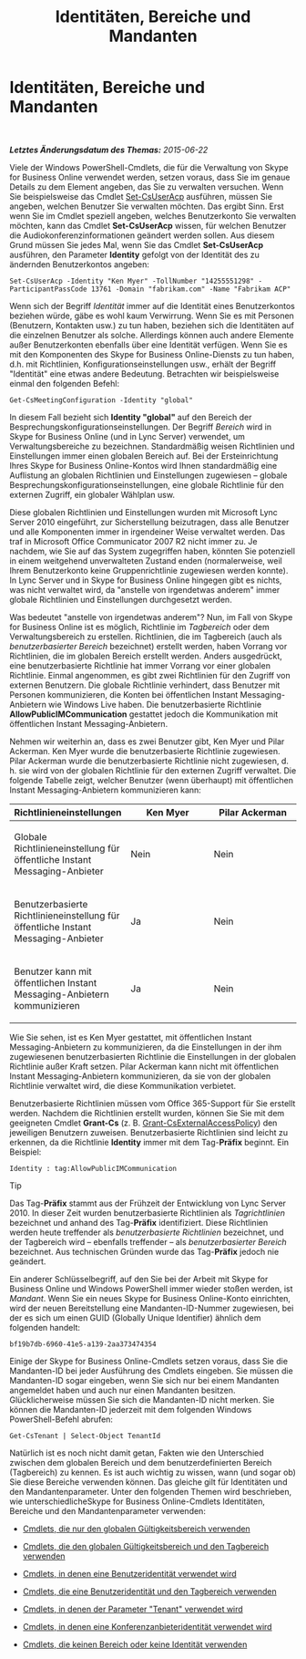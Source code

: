 ﻿---
title: Identitäten, Bereiche und Mandanten
TOCTitle: Identitäten, Bereiche und Mandanten
ms:assetid: 7cfa194a-2d01-4370-9b48-ee13ff597fa5
ms:mtpsurl: https://technet.microsoft.com/de-de/library/Dn362819(v=OCS.15)
ms:contentKeyID: 56269299
ms.date: 06/01/2017
mtps_version: v=OCS.15
ms.translationtype: HT
---

# Identitäten, Bereiche und Mandanten

 

_**Letztes Änderungsdatum des Themas:** 2015-06-22_

Viele der Windows PowerShell-Cmdlets, die für die Verwaltung von Skype for Business Online verwendet werden, setzen voraus, dass Sie im genaue Details zu dem Element angeben, das Sie zu verwalten versuchen. Wenn Sie beispielsweise das Cmdlet [Set-CsUserAcp](set-csuseracp.md) ausführen, müssen Sie angeben, welchen Benutzer Sie verwalten möchten. Das ergibt Sinn. Erst wenn Sie im Cmdlet speziell angeben, welches Benutzerkonto Sie verwalten möchten, kann das Cmdlet **Set-CsUserAcp** wissen, für welchen Benutzer die Audiokonferenzinformationen geändert werden sollen. Aus diesem Grund müssen Sie jedes Mal, wenn Sie das Cmdlet **Set-CsUserAcp** ausführen, den Parameter **Identity** gefolgt von der Identität des zu ändernden Benutzerkontos angeben:

    Set-CsUserAcp -Identity "Ken Myer" -TollNumber "14255551298" -ParticipantPassCode 13761 -Domain "fabrikam.com" -Name "Fabrikam ACP"

Wenn sich der Begriff *Identität* immer auf die Identität eines Benutzerkontos beziehen würde, gäbe es wohl kaum Verwirrung. Wenn Sie es mit Personen (Benutzern, Kontakten usw.) zu tun haben, beziehen sich die Identitäten auf die einzelnen Benutzer als solche. Allerdings können auch andere Elemente außer Benutzerkonten ebenfalls über eine Identität verfügen. Wenn Sie es mit den Komponenten des Skype for Business Online-Diensts zu tun haben, d.h. mit Richtlinien, Konfigurationseinstellungen usw., erhält der Begriff "Identität" eine etwas andere Bedeutung. Betrachten wir beispielsweise einmal den folgenden Befehl:

    Get-CsMeetingConfiguration -Identity "global"

In diesem Fall bezieht sich **Identity "global"** auf den Bereich der Besprechungskonfigurationseinstellungen. Der Begriff *Bereich* wird in Skype for Business Online (und in Lync Server) verwendet, um Verwaltungsbereiche zu bezeichnen. Standardmäßig weisen Richtlinien und Einstellungen immer einen globalen Bereich auf. Bei der Ersteinrichtung Ihres Skype for Business Online-Kontos wird Ihnen standardmäßig eine Auflistung an globalen Richtlinien und Einstellungen zugewiesen – globale Besprechungskonfigurationseinstellungen, eine globale Richtlinie für den externen Zugriff, ein globaler Wählplan usw.

Diese globalen Richtlinien und Einstellungen wurden mit Microsoft Lync Server 2010 eingeführt, zur Sicherstellung beizutragen, dass alle Benutzer und alle Komponenten immer in irgendeiner Weise verwaltet werden. Das traf in Microsoft Office Communicator 2007 R2 nicht immer zu. Je nachdem, wie Sie auf das System zugegriffen haben, könnten Sie potenziell in einem weitgehend unverwalteten Zustand enden (normalerweise, weil Ihrem Benutzerkonto keine Gruppenrichtlinie zugewiesen werden konnte). In Lync Server und in Skype for Business Online hingegen gibt es nichts, was nicht verwaltet wird, da "anstelle von irgendetwas anderem" immer globale Richtlinien und Einstellungen durchgesetzt werden.

Was bedeutet "anstelle von irgendetwas anderem"? Nun, im Fall von Skype for Business Online ist es möglich, Richtlinie im *Tagbereich* oder dem Verwaltungsbereich zu erstellen. Richtlinien, die im Tagbereich (auch als *benutzerbasierter Bereich* bezeichnet) erstellt werden, haben Vorrang vor Richtlinien, die im globalen Bereich erstellt werden. Anders ausgedrückt, eine benutzerbasierte Richtlinie hat immer Vorrang vor einer globalen Richtlinie. Einmal angenommen, es gibt zwei Richtlinien für den Zugriff von externen Benutzern. Die globale Richtlinie verhindert, dass Benutzer mit Personen kommunizieren, die Konten bei öffentlichen Instant Messaging-Anbietern wie Windows Live haben. Die benutzerbasierte Richtlinie **AllowPublicIMCommunication** gestattet jedoch die Kommunikation mit öffentlichen Instant Messaging-Anbietern.

Nehmen wir weiterhin an, dass es zwei Benutzer gibt, Ken Myer und Pilar Ackerman. Ken Myer wurde die benutzerbasierte Richtlinie zugewiesen. Pilar Ackerman wurde die benutzerbasierte Richtlinie nicht zugewiesen, d. h. sie wird von der globalen Richtlinie für den externen Zugriff verwaltet. Die folgende Tabelle zeigt, welcher Benutzer (wenn überhaupt) mit öffentlichen Instant Messaging-Anbietern kommunizieren kann:


<table>
<colgroup>
<col style="width: 33%" />
<col style="width: 33%" />
<col style="width: 33%" />
</colgroup>
<thead>
<tr class="header">
<th>Richtlinieneinstellungen</th>
<th>Ken Myer</th>
<th>Pilar Ackerman</th>
</tr>
</thead>
<tbody>
<tr class="odd">
<td><p>Globale Richtlinieneinstellung für öffentliche Instant Messaging-Anbieter</p></td>
<td><p>Nein</p></td>
<td><p>Nein</p></td>
</tr>
<tr class="even">
<td><p>Benutzerbasierte Richtlinieneinstellung für öffentliche Instant Messaging-Anbieter</p></td>
<td><p>Ja</p></td>
<td><p>Nein</p></td>
</tr>
<tr class="odd">
<td><p>Benutzer kann mit öffentlichen Instant Messaging-Anbietern kommunizieren</p></td>
<td><p>Ja</p></td>
<td><p>Nein</p></td>
</tr>
</tbody>
</table>


Wie Sie sehen, ist es Ken Myer gestattet, mit öffentlichen Instant Messaging-Anbietern zu kommunizieren, da die Einstellungen in der ihm zugewiesenen benutzerbasierten Richtlinie die Einstellungen in der globalen Richtlinie außer Kraft setzen. Pilar Ackerman kann nicht mit öffentlichen Instant Messaging-Anbietern kommunizieren, da sie von der globalen Richtlinie verwaltet wird, die diese Kommunikation verbietet.

Benutzerbasierte Richtlinien müssen vom Office 365-Support für Sie erstellt werden. Nachdem die Richtlinien erstellt wurden, können Sie Sie mit dem geeigneten Cmdlet **Grant-Cs** (z. B. [Grant-CsExternalAccessPolicy](grant-csexternalaccesspolicy.md)) den jeweiligen Benutzern zuweisen. Benutzerbasierte Richtlinien sind leicht zu erkennen, da die Richtlinie **Identity** immer mit dem Tag-**Präfix** beginnt. Ein Beispiel:

    Identity : tag:AllowPublicIMCommunication


> [!TIP]
> Das Tag-<STRONG>Präfix</STRONG> stammt aus der Frühzeit der Entwicklung von Lync Server 2010. In dieser Zeit wurden benutzerbasierte Richtlinien als <EM>Tagrichtlinien</EM> bezeichnet und anhand des Tag-<STRONG>Präfix</STRONG> identifiziert. Diese Richtlinien werden heute treffender als <EM>benutzerbasierte Richtlinien</EM> bezeichnet, und der Tagbereich wird – ebenfalls treffender – als <EM>benutzerbasierter Bereich</EM> bezeichnet. Aus technischen Gründen wurde das Tag-<STRONG>Präfix</STRONG> jedoch nie geändert.



Ein anderer Schlüsselbegriff, auf den Sie bei der Arbeit mit Skype for Business Online und Windows PowerShell immer wieder stoßen werden, ist *Mandant*. Wenn Sie ein neues Skype for Business Online-Konto einrichten, wird der neuen Bereitstellung eine Mandanten-ID-Nummer zugewiesen, bei der es sich um einen GUID (Globally Unique Identifier) ähnlich dem folgenden handelt:

    bf19b7db-6960-41e5-a139-2aa373474354

Einige der Skype for Business Online-Cmdlets setzen voraus, dass Sie die Mandanten-ID bei jeder Ausführung des Cmdlets eingeben. Sie müssen die Mandanten-ID sogar eingeben, wenn Sie sich nur bei einem Mandanten angemeldet haben und auch nur einen Mandanten besitzen. Glücklicherweise müssen Sie sich die Mandanten-ID nicht merken. Sie können die Mandanten-ID jederzeit mit dem folgenden Windows PowerShell-Befehl abrufen:

    Get-CsTenant | Select-Object TenantId

Natürlich ist es noch nicht damit getan, Fakten wie den Unterschied zwischen dem globalen Bereich und dem benutzerdefinierten Bereich (Tagbereich) zu kennen. Es ist auch wichtig zu wissen, wann (und sogar ob) Sie diese Bereiche verwenden können. Das gleiche gilt für Identitäten und den Mandantenparameter. Unter den folgenden Themen wird beschrieben, wie unterschiedlicheSkype for Business Online-Cmdlets Identitäten, Bereiche und den Mandantenparameter verwenden:

  - [Cmdlets, die nur den globalen Gültigkeitsbereich verwenden](cmdlets-in-skype-for-business-online-that-use-only-the-global-scope.md)

  - [Cmdlets, die den globalen Gültigkeitsbereich und den Tagbereich verwenden](cmdlets-in-skype-for-business-online-that-use-the-global-scope-and-the-tag-scope.md)

  - [Cmdlets, in denen eine Benutzeridentität verwendet wird](cmdlets-in-skype-for-business-online-that-use-a-user-identity.md)

  - [Cmdlets, die eine Benutzeridentität und den Tagbereich verwenden](cmdlets-in-skype-for-business-online-that-use-a-user-identity-and-the-tag-scope.md)

  - [Cmdlets, in denen der Parameter "Tenant" verwendet wird](cmdlets-in-skype-for-business-online-that-use-the-tenant-parameter.md)

  - [Cmdlets, in denen eine Konferenzanbieteridentität verwendet wird](cmdlets-in-skype-for-business-online-that-use-a-conferencing-provider-identity.md)

  - [Cmdlets, die keinen Bereich oder keine Identität verwenden](cmdlets-in-skype-for-business-online-that-do-not-use-a-scope-or-an-identity.md)


